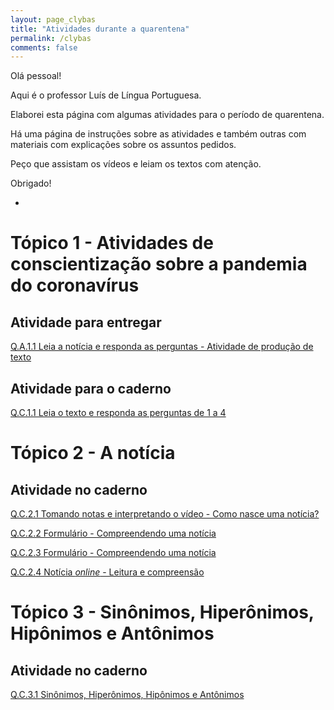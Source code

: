 ```yaml
---
layout: page_clybas
title: "Atividades durante a quarentena"
permalink: /clybas
comments: false
---
```


Olá pessoal!

Aqui é o professor Luís de Língua Portuguesa.

Elaborei esta página com algumas atividades para o período de quarentena. 

Há uma página de instruções sobre as atividades e também outras com materiais com explicações sobre os assuntos pedidos.

Peço que assistam os vídeos e leiam os textos com atenção.

Obrigado!

-

# Tópico 1 - Atividades de conscientização sobre a pandemia do coronavírus

## Atividade para entregar

[Q.A.1.1 Leia a notícia e responda as perguntas - Atividade de produção de texto]({{site.baseurl}}/clybas/qa11)

## Atividade para o caderno

[Q.C.1.1 Leia o texto e responda as perguntas de 1 a 4]({{site.baseurl}}/clybas/qc11)


# Tópico 2 - A notícia

## Atividade no caderno

[Q.C.2.1 Tomando notas e interpretando o vídeo - Como nasce uma notícia?]({{site.baseurl}}/clybas/qc21)

[Q.C.2.2 Formulário - Compreendendo uma notícia]({{site.baseurl}}/clybas/qc22)

[Q.C.2.3 Formulário - Compreendendo uma notícia]({{site.baseurl}}/clybas/qc23)

[Q.C.2.4 Notícia *online* - Leitura e compreensão]({{site.baseurl}}/clybas/qc24)


# Tópico 3 - Sinônimos, Hiperônimos, Hipônimos e Antônimos

## Atividade no caderno

[Q.C.3.1 Sinônimos, Hiperônimos, Hipônimos e Antônimos]({{site.baseurl}}/clybas/qc31)

